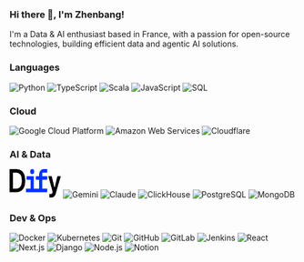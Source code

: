 ### Hi there 👋, I'm Zhenbang!

I'm a Data & AI enthusiast based in France, with a passion for open-source technologies, building efficient data and agentic AI solutions.


### Languages
<p align="left">
  <img src="https://skillicons.dev/icons?i=python" alt="Python" title="Python" width="50" height="50"/>
  <img src="https://skillicons.dev/icons?i=ts" alt="TypeScript" title="TypeScript" width="50" height="50"/>
  <img src="https://skillicons.dev/icons?i=scala" alt="Scala" title="Scala" width="50" height="50"/>
  <img src="https://skillicons.dev/icons?i=js" alt="JavaScript" title="JavaScript" width="50" height="50"/>
  <img src="https://skillicons.dev/icons?i=sql" alt="SQL" title="SQL" width="50" height="50"/>
</p>

### Cloud
<p align="left">
  <img src="https://skillicons.dev/icons?i=gcp" alt="Google Cloud Platform" title="Google Cloud Platform" width="50" height="50"/>
  <img src="https://skillicons.dev/icons?i=aws" alt="Amazon Web Services" title="Amazon Web Services" width="50" height="50"/>
  <img src="https://skillicons.dev/icons?i=cloudflare" alt="Cloudflare" title="Cloudflare" width="50" height="50"/>
</p>

### AI & Data 
<p align="left">
  <img src="https://raw.githubusercontent.com/langgenius/dify/main/web/public/logo/logo-site.png" alt="Dify" title="Dify" width="90" height="50"/>
  <img src="https://uxwing.com/wp-content/themes/uxwing/download/brands-and-social-media/google-gemini-icon.png" alt="Gemini" title="Google Gemini" width="50" height="50"/>
  <img src="https://uxwing.com/wp-content/themes/uxwing/download/brands-and-social-media/claude-ai-icon.png" alt="Claude" title="Anthropic Claude" width="50" height="50"/>
  <img src="https://cdn.jsdelivr.net/gh/devicons/devicon/icons/clickhouse/clickhouse-original.svg" alt="ClickHouse" title="ClickHouse" width="50" height="50"/>
  <img src="https://skillicons.dev/icons?i=postgresql" alt="PostgreSQL" title="PostgreSQL" width="50" height="50"/>
  <img src="https://skillicons.dev/icons?i=mongodb" alt="MongoDB" title="MongoDB" width="50" height="50"/>
</p>
</p>

### Dev & Ops
<p align="left">
  <img src="https://skillicons.dev/icons?i=docker" alt="Docker" title="Docker" width="50" height="50"/>
  <img src="https://skillicons.dev/icons?i=kubernetes" alt="Kubernetes" title="Kubernetes" width="50" height="50"/>
  <img src="https://skillicons.dev/icons?i=git" alt="Git" title="Git" width="50" height="50"/>
  <img src="https://skillicons.dev/icons?i=github" alt="GitHub" title="GitHub" width="50" height="50"/>
  <img src="https://skillicons.dev/icons?i=gitlab" alt="GitLab" title="GitLab" width="50" height="50"/>
  <img src="https://skillicons.dev/icons?i=jenkins" alt="Jenkins" title="Jenkins" width="50" height="50"/>
  <img src="https://skillicons.dev/icons?i=react" alt="React" title="React" width="50" height="50"/>
  <img src="https://skillicons.dev/icons?i=nextjs" alt="Next.js" title="Next.js" width="50" height="50"/>
  <img src="https://skillicons.dev/icons?i=django" alt="Django" title="Django" width="50" height="50"/>
  <img src="https://skillicons.dev/icons?i=nodejs" alt="Node.js" title="Node.js" width="50" height="50"/>
  <img src="https://skillicons.dev/icons?i=notion" alt="Notion" title="Notion" width="50" height="50"/>
</p>
